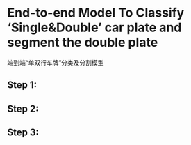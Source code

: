 # End-to-end Model To Classify  ‘Single&Double’ car plate and segment the double plate

端到端“单双行车牌”分类及分割模型

## Step 1:

## Step 2:

## Step 3:
